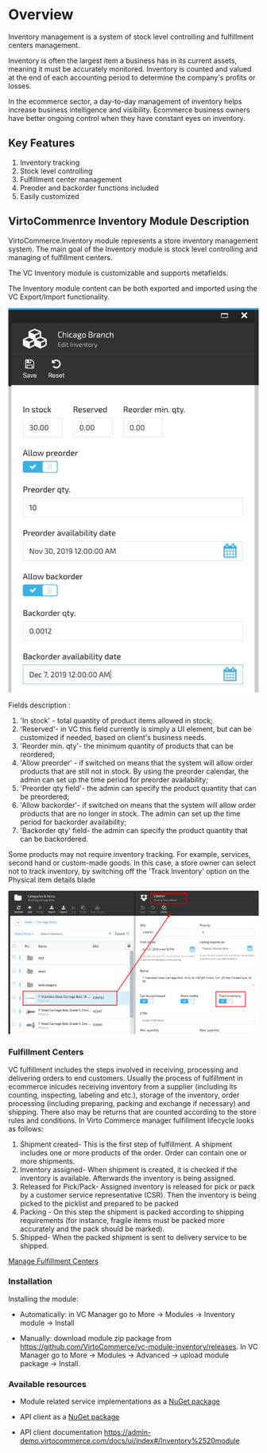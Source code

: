 # Overview

Inventory management is a system of stock level controlling and fulfillment centers management.

Inventory is often the largest item a business has in its current assets, meaning it must be accurately monitored. Inventory is counted and valued at the end of each accounting period to determine the company's profits or losses.

In the ecommerce sector, a day-to-day management of inventory helps increase business intelligence and visibility. Ecommerce business owners have better ongoing control when they have constant eyes on inventory.

## Key Features

1. Inventory tracking
1. Stock level controlling
1. Fulfillment center management
1. Preoder and backorder functions included
1. Easily customized

## VirtoCommenrce Inventory Module Description

VirtoCommerce.Inventory module represents a store inventory management system. The main goal of the Inventory module is stock level controlling and managing of fulfillment centers.

The VC Inventory module is customizable and supports metafields.

The Inventory module content can be both exported and imported using the VC Export/Import functionality.

![Inventory module](media/screen-inventory.png)

Fields description :

1. 'In stock' - total quantity of product items allowed in stock;
1. 'Reserved'- in VC this field currently is simply a UI element, but can be customized if needed, based on client's business needs.
1. 'Reorder min. qty'- the minimum quantity of products that can be reordered;
1. 'Allow preorder' - if switched on means that the system will allow order products that are still not in stock. By using the preorder calendar, the admin can set up the time period for preorder availability;
1. 'Preorder qty field'- the admin can specify the product quantity that can be preordered;  
1. 'Allow backorder'- if switched on means that the system will allow order products that are no longer in stock. The admin can set up the time period for backorder availability;
1. 'Backorder qty' field- the admin can specify the product quantity that can be backordered.

Some products may not require inventory tracking. For example, services, second hand or custom-made goods. In this case, a store owner can select not to track inventory, by switching off the 'Track Inventory' option on the Physical item details blade

![Track Inventory](media/screen-track-inventory.png)

### Fulfillment Centers

VC fulfillment includes the steps involved in receiving, processing and delivering orders to end customers. Usually the process of fulfillment in ecommerce inlcudes receiving inventory from a supplier (including its counting, inspecting, labeling and etc.), storage of the inventory, order processing (including preparing, packing and exchange if necessary) and shipping. There also may be returns that are counted according to the store rules and conditions. In Virto Commerce manager fulfillment lifecycle looks as follows:

1. Shipment created-
This is the first step of fulfillment. A shipment includes one or more products of the order. Order can contain one or more shipments.
1. Inventory assigned-
When shipment is created, it is checked if the inventory is available. Afterwards the inventory is being assigned.
1. Released for Pick/Pack-
Assigned inventory is released for pick or pack by a customer service representative (CSR). Then the inventory is being picked to the picklist and prepared to be packed
1. Packing -
On this step the shipment is packed according to shipping requirements (for instance, fragile items must be packed more accurately and the pack should be marked).
1. Shipped-
When the packed shipment is sent to delivery service to be shipped.

[Manage Fulfillment Centers](/docs/manage-fullfilment.md)

### Installation

Installing the module:
* Automatically: in VC Manager go to More -> Modules -> Inventory module -> Install

* Manually: download module zip package from https://github.com/VirtoCommerce/vc-module-inventory/releases.
 In VC Manager go to More -> Modules -> Advanced -> upload module package -> Install.

### Available resources

* Module related service implementations as a <a href="https://www.nuget.org/packages/VirtoCommerce.InventoryModule.Data" target="_blank">NuGet package</a>

* API client as a <a href="https://www.nuget.org/packages/VirtoCommerce.InventoryModule.Client" target="_blank">NuGet package</a>

* API client documentation https://admin-demo.virtocommerce.com/docs/ui/index#/Inventory%2520module